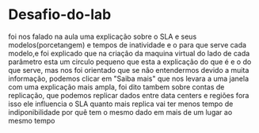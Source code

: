 # Desafio-do-lab

foi nos falado na aula uma explicação sobre o SLA e seus modelos(porcetangem) e tempos de inatividade e o para que serve cada modelo,e foi explicado que na criaçâo da maquina virtual do lado de cada parâmetro esta um circulo pequeno que esta a explicação do que é e o do que serve, mas nos foi orientado que se nâo entendermos devido a muita informação, podemos clicar em "Saiba mais" que nos levara a uma janela com uma explicação mais ampla, foi dito tambem sobre contas de replicação, que podemos replicar dados entre data centers e regiões fora isso ele influencia o SLA quanto mais replica vai ter menos tempo de indiponibilidade por quê tem o mesmo dado em mais de um lugar ao mesmo tempo
